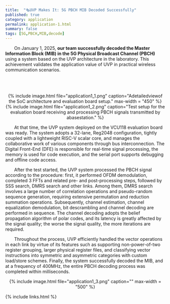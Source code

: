 ```yaml
---
title:  "🗞️UVP Makes It: 5G PBCH MIB Decoded Successfully"
published: true
category: application
permalink: application-1.html
summary: false
tags: [5G,PBCH,MIB,decode]
---
```



&emsp;&emsp;On January 1, 2025, <b>our team successfully decoded the Master Information Block (MIB) in the 5G Physical Broadcast Channel (PBCH) </b>using a system based on the UVP architecture in the laboratory. This achievement validates the application value of UVP in practical wireless communication scenarios.
&emsp;&emsp;&emsp;&emsp;&emsp;&emsp;&emsp;&emsp;&emsp;&emsp;&emsp;&emsp;&emsp;&emsp;&emsp;&emsp;&emsp;&emsp;&emsp;&emsp;&emsp;&emsp;&emsp;&emsp;&emsp;&emsp;&emsp;&emsp;&emsp;&emsp;&emsp;&emsp;&emsp;&emsp;&emsp;&emsp;&emsp;&emsp;&emsp;&emsp;&emsp;&emsp;&emsp;&emsp;&emsp;&emsp;&emsp;&emsp;&emsp;&emsp;&emsp;&emsp;&emsp;&emsp;&emsp;&emsp;&emsp;&emsp;&emsp;&emsp;&emsp;&emsp;&emsp;&emsp;&emsp;&emsp;&emsp;&emsp;&emsp;&emsp;&emsp;&emsp;&emsp;&emsp;

<div style="text-align: center;">
    {% include image.html file="application1_1.png" caption="Adetailedviewof the SoC architecture and evaluation board setup."  max-width = "450" %}
</div>

<div style="text-align: center;">
    {% include image.html file="application1_2.png" caption="Test setup for the evaluation board receiving and processing PBCH signals transmitted by abasestation." %}
</div>


&emsp;&emsp;At that time, the UVP system deployed on the VCU118 evaluation board was ready. The system adopts a 32-lane, Reg2048 configuration, tightly coupled with a lightweight RISC-V scalar core, and manages the collaborative work of various components through bus interconnection. The Digital Front-End (DFE) is responsible for real-time signal processing, the memory is used for code execution, and the serial port supports debugging and offline code access.

&emsp;&emsp;After the test started, the UVP system processed the PBCH signal according to the procedure: first, it performed OFDM demodulation, completed 3 FFTs and related pre- and post-processing steps, followed by SSS search, DMRS search and other links. Among them, DMRS search involves a large number of correlation operations and pseudo-random sequence generation, requiring extensive permutation and reduction summation operations. Subsequently, channel estimation, channel equalization demodulation, bit descrambling and channel decoding are performed in sequence. The channel decoding adopts the belief propagation algorithm of polar codes, and its latency is greatly affected by the signal quality; the worse the signal quality, the more iterations are required.

&emsp;&emsp;Throughout the process, UVP efficiently handled the vector operations in each link by virtue of its features such as supporting non-power-of-two register grouping, larger physical register files, and classifying vector instructions into symmetric and asymmetric categories with custom load/store schemes. Finally, the system successfully decoded the MIB, and at a frequency of 400MHz, the entire PBCH decoding process was completed within milliseconds.


<div style="text-align: center;">
    {% include image.html file="application1_3.png" caption=""  max-width = "500" %}
</div>














{% include links.html %}










